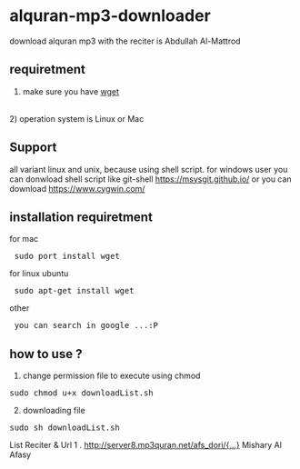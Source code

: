 alquran-mp3-downloader
======================

download alquran mp3 with the reciter is Abdullah Al-Mattrod

requiretment
------------
1) make sure you have [wget](http://www.gnu.org/software/wget/) 
<br>
2) operation system is Linux or Mac

Support
----------
all variant linux and unix, because using shell script.
for windows user you can donwload shell script like git-shell https://msysgit.github.io/ or you can download  https://www.cygwin.com/

installation requiretment
-------------------------
for mac
<pre> sudo port install wget </pre>
for linux ubuntu
<pre> sudo apt-get install wget</pre>
other
<pre> you can search in google ...:P </pre>


how to use ?
------------
1) change permission file to execute using chmod
<pre>
sudo chmod u+x downloadList.sh 
</pre>
2) downloading file
<pre>sudo sh downloadList.sh </pre>


List Reciter & Url 
1 . http://server8.mp3quran.net/afs_dori/{...} Mishary Al Afasy 
